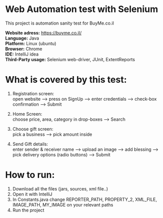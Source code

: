 Web Automation test with Selenium
=======
This project is automation sanity test for BuyMe.co.il

**Website adress:** https://buyme.co.il/  
**Language:** Java  
**Platform:** Linux (ubuntu)  
**Browser:** Chrome  
**IDE:** IntelliJ idea  
**Third-Party usage:** Selenium web-driver, JUnit, ExtentReports  

# What is covered by this test:
1. Registration screen:  
open website --> press on SignUp --> enter credentials --> check-box confirmation --> Submit   
  
2. Home Screen:  
choose price, area, category in drop-boxes --> Search  
  
3. Choose gift screen:  
pick a business --> pick amount inside  
  
4. Send Gift details:  
enter sender & receiver name --> upload an image --> add blessing --> pick delivery options (radio buttons) --> Submit  


# How to run:  
1. Download all the files (jars, sources, xml file..) 
2. Open it with IntelliJ  
3. In Constants.java change REPORTER_PATH, PROPERTY_2, XML_FILE, IMAGE_PATH, MY_IMAGE on your relevant paths  
4. Run the project 
 
